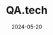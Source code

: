 ---  
layout: startup_page  
title: "QA.tech"  
id: "qa.tech"  
permalink: "/qatechqa.tech05202024/"  
website: "https://qa.tech/"  
funding_round: "Seed"  
funding_amount: "€3M"  
investors: "PROfounders, Curiosity, byFounders, Mads Johnsen, Jon Åslund, Robert Lagerström, Sven Perkmann, Jens Saltin"  
about: "QA.tech provides automated quality assurance testing for applications and SaaS services. Their SaaS subscription offers testing of all website functions and flows, addressing the slow and costly nature of traditional code-based testing and the unscalable nature of manual testing. Currently, around 40 beta customers are using the platform."  
markets: "SaaS, Quality Assurance, Testing, Artificial Intelligence (AI), Developer Tools, Software"  
hq: "Stockholm, Sweden"  
founded_year: "2023"  
linkedin: "https://www.linkedin.com/company/qa-tech-ai/"  
twitter: ""  
instagram: ""  
facebook: ""  
crunchbase: "https://www.crunchbase.com/organization/qa-tech"  
pitchbook: ""  

date_display: "20-May-2024"  
date: "2024-05-20"

# SEO Optimization  
meta_title: "QA.tech - Seed Funding (€3M)"  
meta_description: "QA.tech, QA.tech provides automated quality assurance testing for applications and SaaS services. Their SaaS subscription offers testing of all website functio..."  
meta_keywords: "QA.tech, SaaS, Quality Assurance, Testing, Artificial Intelligence (AI), Developer Tools, Software, Seed funding"  
canonical_url: "https://startup.projectstartups.com/qatechqa.tech05202024/"  
---